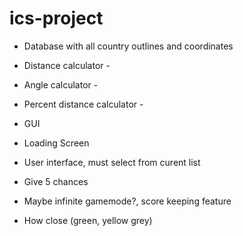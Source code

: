 # ics-project

- Database with all country outlines and coordinates 
- Distance calculator - 
- Angle calculator - 
- Percent distance calculator -

- GUI
 - Loading Screen
 - User interface, must select from curent list
 - Give 5 chances
 - Maybe infinite gamemode?, score keeping feature
 - How close (green, yellow grey)
